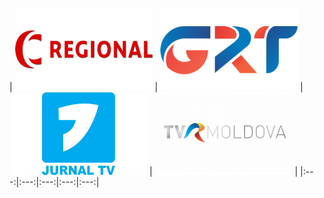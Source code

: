 | ![](https://raw.githubusercontent.com/RevGear/logo/master/Countries/MD/Canal-Regional.png) | ![](https://raw.githubusercontent.com/RevGear/logo/master/Countries/MD/GRT.png) | ![](https://raw.githubusercontent.com/RevGear/logo/master/Countries/MD/Jurnal-TV.png) | ![](https://raw.githubusercontent.com/RevGear/logo/master/Countries/MD/TVR-Moldova.png)  | 
|:---:|:---:|:---:|:---:|:---:| 
